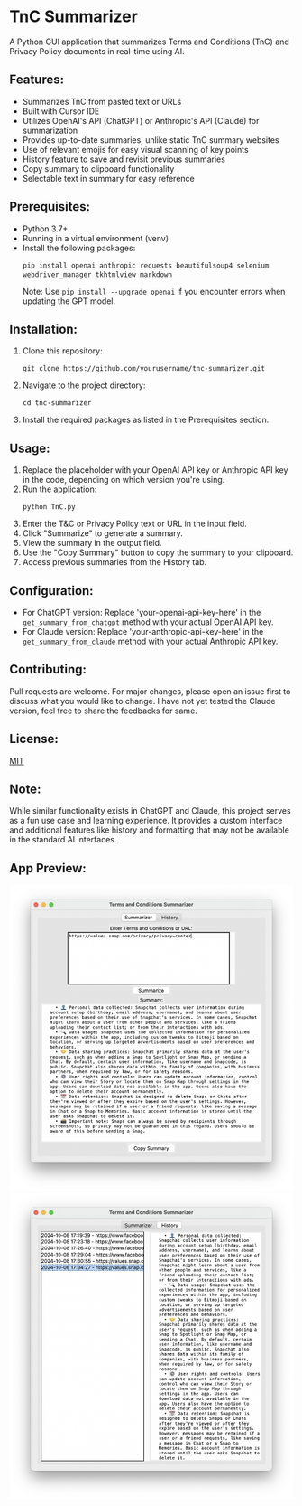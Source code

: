 # TnC Summarizer

A Python GUI application that summarizes Terms and Conditions (TnC) and Privacy Policy documents in real-time using AI.

## Features:
- Summarizes TnC from pasted text or URLs
- Built with Cursor IDE
- Utilizes OpenAI's API (ChatGPT) or Anthropic's API (Claude) for summarization
- Provides up-to-date summaries, unlike static TnC summary websites
- Use of relevant emojis for easy visual scanning of key points
- History feature to save and revisit previous summaries
- Copy summary to clipboard functionality
- Selectable text in summary for easy reference

## Prerequisites:
- Python 3.7+
- Running in a virtual environment (venv)
- Install the following packages:
  ```
  pip install openai anthropic requests beautifulsoup4 selenium webdriver_manager tkhtmlview markdown
  ```
  Note: Use `pip install --upgrade openai` if you encounter errors when updating the GPT model.

## Installation:
1. Clone this repository:
   ```
   git clone https://github.com/yourusername/tnc-summarizer.git
   ```
2. Navigate to the project directory:
   ```
   cd tnc-summarizer
   ```
3. Install the required packages as listed in the Prerequisites section.

## Usage:
1. Replace the placeholder with your OpenAI API key or Anthropic API key in the code, depending on which version you're using.
2. Run the application:
   ```
   python TnC.py
   ```
3. Enter the T&C or Privacy Policy text or URL in the input field.
4. Click "Summarize" to generate a summary.
5. View the summary in the output field.
6. Use the "Copy Summary" button to copy the summary to your clipboard.
7. Access previous summaries from the History tab.

## Configuration:
- For ChatGPT version: Replace 'your-openai-api-key-here' in the `get_summary_from_chatgpt` method with your actual OpenAI API key.
- For Claude version: Replace 'your-anthropic-api-key-here' in the `get_summary_from_claude` method with your actual Anthropic API key.

## Contributing:
Pull requests are welcome. For major changes, please open an issue first to discuss what you would like to change. I have not yet tested the Claude version, feel free to share the feedbacks for same.

## License:
[MIT](https://choosealicense.com/licenses/mit/)

## Note:
While similar functionality exists in ChatGPT and Claude, this project serves as a fun use case and learning experience. It provides a custom interface and additional features like history and formatting that may not be available in the standard AI interfaces.


## App Preview:
![Main App](summurizer.png)
![Main App](summary_history.png)

